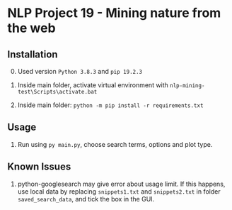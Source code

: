 # NLP Project 19 - Mining nature from the web

## Installation

0. Used version `Python 3.8.3` and `pip 19.2.3`

1. Inside main folder, activate virtual environment with `nlp-mining-test\Scripts\activate.bat`
2. Inside main folder: `python -m pip install -r requirements.txt`

## Usage

1. Run using `py main.py`, choose search terms, options and plot type. 

## Known Issues
1. python-googlesearch may give error about usage limit. If this happens, use local data by replacing `snippets1.txt` and `snippets2.txt` in folder `saved_search_data`, and tick the box in the GUI.